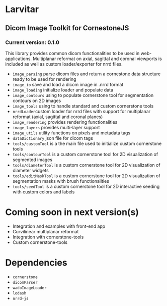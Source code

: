 # Larvitar

## Dicom Image Toolkit for CornestoneJS

### Current version: 0.1.0

This library provides common dicom functionalities to be used in web-applications. Multiplanar reformat on axial, sagittal and coronal viewports is included as well as custom loader/exporter for nrrd files.

- `image_parsing` parse dicom files and return a cornestone data structure ready to be used for rendering
- `image_io` save and load a dicom image in .nrrd format
- `image_loading` initialize loader and populate data
- `image_contours` using to populate cornerstone tool for segmentation contours on 2D images
- `image_tools` using to handle standard and custom cornerstone tools
- `nrrdLoader`custom loader for nrrd files with support for multiplanar reformat (axial, sagittal and coronal planes)
- `image_rendering` provides rendering functionalities
- `image_layers` provides multi-layer support
- `image_utils` utility functions on pixels and metadata tags
- `dataDictionary` json file for dicom tags
- `tools/customTool` is a the main file used to initialize custom cornerstone tools
- `tools/contourTool` is a custom cornerstone tool for 2D visualization of segmented images
- `tools/diameterTool` is a custom cornerstone tool for 2D visualization of diameter widgets
- `tools/editMaskTool` is a custom cornerstone tool for 2D visualization of segmentation masks with brush functionalities
- `tools/seedTool` is a custom cornerstone tool for 2D interactive seeding with custom colors and labels

# Coming soon in next version(s)

- Integration and examples with front-end app
- Curvilinear multiplanar reformat
- Integration with cornerstone-tools
- Custom cornerstone-tools

# Dependencies

- `cornerstone`
- `dicomParser`
- `wadoImageLoader`
- `lodash`
- `nrrd-js`

